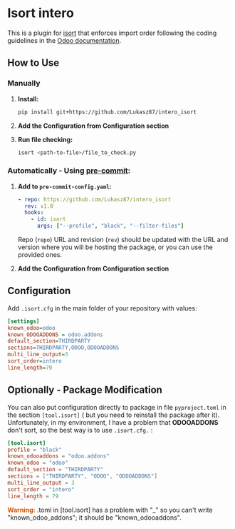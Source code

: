 # Isort intero

This is a plugin for [isort](https://github.com/PyCQA/isort) that enforces import order following the coding guidelines in the [Odoo documentation](https://www.odoo.com/documentation/15.0/contributing/development/coding_guidelines.html#imports).

## How to Use

### Manually

1. **Install:**
    ```bash
    pip install git+https://github.com/Lukasz87/intero_isort
    ```
   
2. **Add the Configuration from Configuration section**

3. **Run file checking:**
    ```bash
    isort <path-to-file>/file_to_check.py
    ```

### Automatically - Using [pre-commit](https://pre-commit.com/):

1. **Add to `pre-commit-config.yaml`:**
    ```yaml
    - repo: https://github.com/Lukasz87/intero_isort
      rev: v1.0
      hooks:
        - id: isort
          args: ["--profile", "black", "--filter-files"]
    ```

   Repo (`repo`) URL and revision (`rev`) should be updated with the URL and version where you will be hosting the package, or you can use the provided ones.

2. **Add the Configuration from Configuration section**

## Configuration
Add `.isort.cfg` in the main folder of your repository with values:


```cfg
[settings]
known_odoo=odoo
known_ODOOADDONS = odoo.addons
default_section=THIRDPARTY
sections=THIRDPARTY,ODOO,ODOOADDONS
multi_line_output=3
sort_order=intero
line_length=79
```

## Optionally - Package Modification

You can also put configuration directly to package in file `pyproject.toml` in the section
`[tool.isort]` ( but you need to reinstall the package after it).
Unfortunately, in my environment, I have a problem that **ODOOADDONS** don't sort, so the best way is to use `.isort.cfg.`
:
```toml
[tool.isort]
profile = "black"
known_odooaddons = "odoo.addons"
known_odoo = "odoo"
default_section = "THIRDPARTY"
sections = ["THIRDPARTY", "ODOO", "ODOOADDONS"]
multi_line_output = 3
sort_order = "intero"
line_length = 79
```

<span style="color: #D35400; font-weight: bold;">Warning:</span> .toml in [tool.isort] has a problem with "_" so you can't write "known_odoo_addons"; it should be "known_odooaddons".